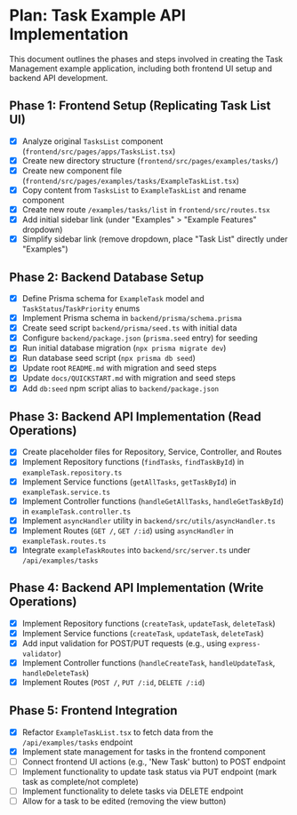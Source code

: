 # Plan: Task Example API Implementation

This document outlines the phases and steps involved in creating the Task Management example application, including both frontend UI setup and backend API development.

## Phase 1: Frontend Setup (Replicating Task List UI)

- [x] Analyze original `TasksList` component (`frontend/src/pages/apps/TasksList.tsx`)
- [x] Create new directory structure (`frontend/src/pages/examples/tasks/`)
- [x] Create new component file (`frontend/src/pages/examples/tasks/ExampleTaskList.tsx`)
- [x] Copy content from `TasksList` to `ExampleTaskList` and rename component
- [x] Create new route `/examples/tasks/list` in `frontend/src/routes.tsx`
- [x] Add initial sidebar link (under "Examples" > "Example Features" dropdown)
- [x] Simplify sidebar link (remove dropdown, place "Task List" directly under "Examples")

## Phase 2: Backend Database Setup

- [x] Define Prisma schema for `ExampleTask` model and `TaskStatus`/`TaskPriority` enums
- [x] Implement Prisma schema in `backend/prisma/schema.prisma`
- [x] Create seed script `backend/prisma/seed.ts` with initial data
- [x] Configure `backend/package.json` (`prisma.seed` entry) for seeding
- [x] Run initial database migration (`npx prisma migrate dev`)
- [x] Run database seed script (`npx prisma db seed`)
- [x] Update root `README.md` with migration and seed steps
- [x] Update `docs/QUICKSTART.md` with migration and seed steps
- [x] Add `db:seed` npm script alias to `backend/package.json`

## Phase 3: Backend API Implementation (Read Operations)

- [x] Create placeholder files for Repository, Service, Controller, and Routes
- [x] Implement Repository functions (`findTasks`, `findTaskById`) in `exampleTask.repository.ts`
- [x] Implement Service functions (`getAllTasks`, `getTaskById`) in `exampleTask.service.ts`
- [x] Implement Controller functions (`handleGetAllTasks`, `handleGetTaskById`) in `exampleTask.controller.ts`
- [x] Implement `asyncHandler` utility in `backend/src/utils/asyncHandler.ts`
- [x] Implement Routes (`GET /`, `GET /:id`) using `asyncHandler` in `exampleTask.routes.ts`
- [x] Integrate `exampleTaskRoutes` into `backend/src/server.ts` under `/api/examples/tasks`

## Phase 4: Backend API Implementation (Write Operations)

- [x] Implement Repository functions (`createTask`, `updateTask`, `deleteTask`)
- [x] Implement Service functions (`createTask`, `updateTask`, `deleteTask`)
- [x] Add input validation for POST/PUT requests (e.g., using `express-validator`)
- [x] Implement Controller functions (`handleCreateTask`, `handleUpdateTask`, `handleDeleteTask`)
- [x] Implement Routes (`POST /`, `PUT /:id`, `DELETE /:id`)

## Phase 5: Frontend Integration

- [x] Refactor `ExampleTaskList.tsx` to fetch data from the `/api/examples/tasks` endpoint
- [x] Implement state management for tasks in the frontend component
- [ ] Connect frontend UI actions (e.g., 'New Task' button) to POST endpoint
- [ ] Implement functionality to update task status via PUT endpoint (mark task as complete/not complete)
- [ ] Implement functionality to delete tasks via DELETE endpoint 
- [ ] Allow for a task to be edited (removing the view button)